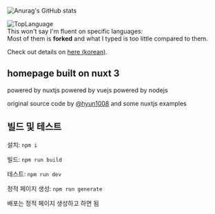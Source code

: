 ![Anurag's GitHub stats](https://github-readme-stats.vercel.app/api?username=HotoRas&show_icons=true&theme=radical)

![TopLanguage](https://github-readme-stats.vercel.app/api/top-langs/?username=HotoRas&langs_count=8&layout=compact&theme=radical")  
This won't say I'm fluent on specific languages:  
Most of them is **forked** and what I typed is too little compared to them.

Check out details on [here (korean)](https://home.hotoras.kr).

## homepage built on nuxt 3

powered by nuxtjs powered by vuejs powered by nodejs

original source code by [@hyun1008](https://github.com/hyun1008) and some nuxtjs examples

## 빌드 및 테스트

설치: `npm i`

빌드: `npm run build`

테스트: `npm run dev`

정적 페이지 생성: `npm run generate`

배포는 정적 페이지 생성하고 하면 됨
